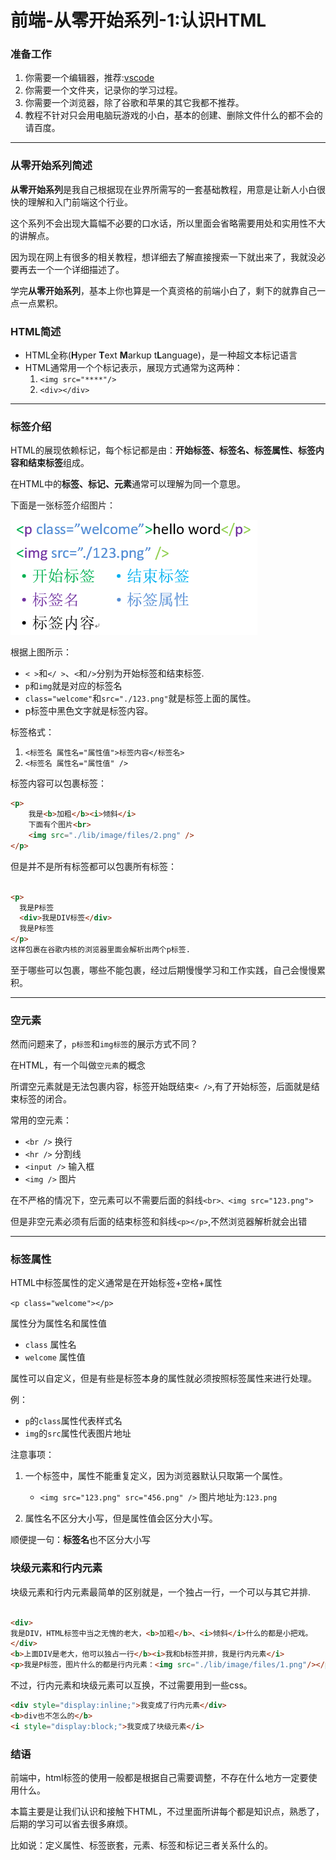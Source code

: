 # 前端-从零开始系列-1:认识HTML

### 准备工作

1. 你需要一个编辑器，推荐:[vscode](https://code.visualstudio.com/)
2. 你需要一个文件夹，记录你的学习过程。
3. 你需要一个浏览器，除了谷歌和苹果的其它我都不推荐。
4. 教程不针对只会用电脑玩游戏的小白，基本的创建、删除文件什么的都不会的请百度。
---

### 从零开始系列简述

**从零开始系列**是我自己根据现在业界所需写的一套基础教程，用意是让新人小白很快的理解和入门前端这个行业。

这个系列不会出现大篇幅不必要的口水话，所以里面会省略需要用处和实用性不大的讲解点。

因为现在网上有很多的相关教程，想详细去了解直接搜索一下就出来了，我就没必要再去一个一个详细描述了。

学完**从零开始系列**，基本上你也算是一个真资格的前端小白了，剩下的就靠自己一点一点累积。

### HTML简述

* HTML全称(**H**yper **T**ext **M**arkup t**L**anguage)，是一种超文本标记语言
* HTML通常用一个个标记表示，展现方式通常为这两种：
  1. `<img src="****"/>`
  2. `<div></div>`

---

### 标签介绍

HTML的展现依赖标记，每个标记都是由：**开始标签、标签名、标签属性、标签内容和结束标签**组成。

在HTML中的**标签、标记、元素**通常可以理解为同一个意思。

下面是一张标签介绍图片：

![标签介绍图片](./lib/image/files/2.png)

根据上图所示：

* `< >`和`</ >`、`<`和`/>`分别为开始标签和结束标签.
* `p`和`img`就是对应的标签名
* `class="welcome"`和`src="./123.png"`就是标签上面的属性。
* p标签中黑色文字就是标签内容。

标签格式：

1. `<标签名 属性名="属性值">标签内容</标签名>`
2. `<标签名 属性名="属性值" />`

标签内容可以包裹标签：

```html
<p>
    我是<b>加粗</b><i>倾斜</i>
    下面有个图片<br>
	<img src="./lib/image/files/2.png" />
</p>
```

但是并不是所有标签都可以包裹所有标签：

```html

<p>
  我是P标签
  <div>我是DIV标签</div>
  我是P标签
</p>
这样包裹在谷歌内核的浏览器里面会解析出两个p标签.
```

至于哪些可以包裹，哪些不能包裹，经过后期慢慢学习和工作实践，自己会慢慢累积。

---

### 空元素

然而问题来了，`p标签`和`img标签`的展示方式不同？

在HTML，有一个叫做`空元素`的概念

所谓空元素就是无法包裹内容，标签开始既结束`< />`,有了开始标签，后面就是结束标签的闭合。

常用的空元素：
* `<br />` 换行
* `<hr />` 分割线
* `<input />` 输入框
* `<img />` 图片

在不严格的情况下，空元素可以不需要后面的斜线`<br>、<img src="123.png">`

但是非空元素必须有后面的结束标签和斜线`<p></p>`,不然浏览器解析就会出错

---

### 标签属性

HTML中标签属性的定义通常是在开始标签+空格+属性

`<p class="welcome"></p>`

属性分为属性名和属性值

* `class` 属性名
* `welcome` 属性值

属性可以自定义，但是有些是标签本身的属性就必须按照标签属性来进行处理。

例：

* `p`的`class`属性代表样式名
* `img`的`src`属性代表图片地址

注意事项：

1. 一个标签中，属性不能重复定义，因为浏览器默认只取第一个属性。

    * `<img src="123.png" src="456.png" />` 图片地址为:`123.png`

2. 属性名不区分大小写，但是属性值会区分大小写。

顺便提一句：**标签名**也不区分大小写

### 块级元素和行内元素

块级元素和行内元素最简单的区别就是，一个独占一行，一个可以与其它并排.

```html

<div>
我是DIV，HTML标签中当之无愧的老大，<b>加粗</b>、<i>倾斜</i>什么的都是小把戏。
</div>
<b>上面DIV是老大，他可以独占一行</b><i>我和b标签并排，我是行内元素</i>
<p>我是P标签，图片什么的都是行内元素：<img src="./lib/image/files/1.png"/></p>

```

不过，行内元素和块级元素可以互换，不过需要用到一些css。

```html
<div style="display:inline;">我变成了行内元素</div>
<b>div也不怎么的</b>
<i style="display:block;">我变成了块级元素</i>
```

### 结语

前端中，html标签的使用一般都是根据自己需要调整，不存在什么地方一定要使用什么。

本篇主要是让我们认识和接触下HTML，不过里面所讲每个都是知识点，熟悉了，后期的学习可以省去很多麻烦。

比如说：定义属性、标签嵌套，元素、标签和标记三者关系什么的。
